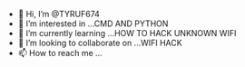 - 👋 Hi, I’m @TYRUF674
- 👀 I’m interested in ...CMD AND PYTHON
- 🌱 I’m currently learning ...HOW TO HACK UNKNOWN WIFI
- 💞️ I’m looking to collaborate on ...WIFI HACK
- 📫 How to reach me ...

<!---
TYRUF674/TYRUF674 is a ✨ special ✨ repository because its `README.md` (this file) appears on your GitHub profile.
You can click the Preview link to take a look at your changes.
--->
